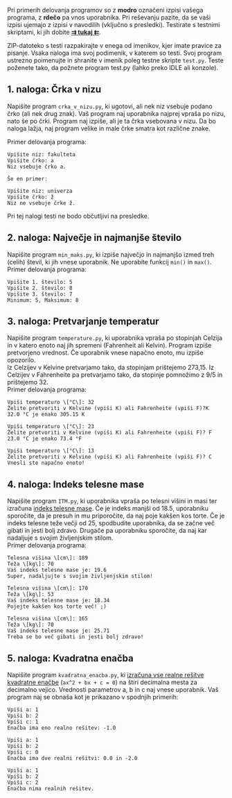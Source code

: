 Pri primerih delovanja programov so z **modro** označeni izpisi vašega programa, z **rdečo** pa vnos uporabnika. Pri reševanju pazite, da se vaši izpisi ujemajo z izpisi v navodilih (vključno s presledki). Testirate s testnimi skriptami, ki jih dobite [**⇉ tukaj ⇇**](https://ucilnica.fri.uni-lj.si/draftfile.php/201846/user/draft/352115717/vaje02.zip?time=1633365588558).

ZIP-datoteko s testi razpakirajte v enega od imenikov, kjer imate pravice za pisanje. Vsaka naloga ima svoj podimenik, v katerem so testi. Svoj program ustrezno poimenujte in shranite v imenik poleg testne skripte `test.py`. Teste poženete tako, da požnete program test.py (lahko preko IDLE ali konzole).

## 1. naloga: Črka v nizu

Napišite program `crka_v_nizu.py`, ki ugotovi, ali nek niz vsebuje podano črko (ali nek drug znak). Vaš program naj uporabnika najprej vpraša po nizu, nato še po črki. Program naj izpiše, ali je ta črka vsebovana v nizu. Da bo naloga lažja, naj program velike in male črke smatra kot različne znake.

Primer delovanja programa:

```
Vpišite niz: fakulteta  
Vpišite črko: a
Niz vsebuje črko a.

Še en primer:

Vpišite niz: univerza  
Vpišite črko: ž
Niz ne vsebuje črke ž.
```

Pri tej nalogi testi ne bodo občutljivi na presledke.  
  

## 2. naloga: Največje in najmanjše število

Napišite program `min_maks.py`, ki izpiše največjo in najmanjšo izmed treh (celih) števil, ki jih vnese uporabnik. Ne uporabite funkcij `min()` in `max()`.  
Primer delovanja programa:

```
Vpišite 1. število: 5
Vpišite 2. število: 8
Vpišite 3. število: 7
Minimum: 5, Maksimum: 8
```

## 3. naloga: Pretvarjanje temperatur

Napišite program `temperature.py`, ki uporabnika vpraša po stopinjah Celzija in v katero enoto naj jih spremeni (Fahrenheit ali Kelvin). Program izpiše pretvorjeno vrednost. Če uporabnik vnese napačno enoto, mu izpiše opozorilo.  
Iz Celzijev v Kelvine pretvarjamo tako, da stopinjam prištejemo 273,15. Iz Celzijev v Fahrenheite pa pretvarjamo tako, da stopinje pomnožimo z 9/5 in prištejemo 32.  
Primer delovanja programa:

```
Vpiši temperaturo \[°C\]: 32
Želite pretvoriti v Kelvine (vpiši K) ali Fahrenheite (vpiši F)?K
32.0 °C je enako 305.15 K

Vpiši temperaturo \[°C\]: 23
Želite pretvoriti v Kelvine (vpiši K) ali Fahrenheite (vpiši F)? F
23.0 °C je enako 73.4 °F

Vpiši temperaturo \[°C\]: 13
Želite pretvoriti v Kelvine (vpiši K) ali Fahrenheite (vpiši F)? C
Vnesli ste napačno enoto!
```

## 4. naloga: Indeks telesne mase

Napišite program `ITM.py`, ki uporabnika vpraša po telesni višini in masi ter izračuna [indeks telesne mase](https://sl.wikipedia.org/wiki/Indeks_telesne_mase). Če je indeks manjši od 18.5, uporabniku sporočite, da je presuh in mu priporočite, da naj poje kakšen kos torte. Če je indeks telesne teže večji od 25, spodbudite uporabnika, da se začne več gibati in jesti bolj zdravo. Drugače pa uporabniku sporočite, da naj kar nadaljuje s svojim življenjskim stilom.  
Primer delovanja programa:

```
Telesna višina \[cm\]: 189
Teža \[kg\]: 70
Vaš indeks telesne mase je: 19.6
Super, nadaljujte s svojim življenjskim stilom!

Telesna višina \[cm\]: 170
Teža \[kg\]: 53
Vaš indeks telesne mase je: 18.34
Pojejte kakšen kos torte več! ;)

Telesna višina \[cm\]: 165
Teža \[kg\]: 70
Vaš indeks telesne mase je: 25.71
Treba se bo več gibati in jesti bolj zdravo!
```

## 5. naloga: Kvadratna enačba

Napišite program `kvadratna_enacba.py`, ki [izračuna vse realne rešitve kvadratne enačbe](https://sl.wikipedia.org/wiki/Kvadratna_ena%C4%8Dba) (`ax^2 + bx + c = 0`) na štiri decimalna mesta za decimalno vejico. Vrednosti parametrov a, b in c naj vnese uporabnik. Vaš program naj se obnaša kot je prikazano v spodnjih primerih:

```
Vpiši a: 1
Vpiši b: 2
Vpiši c: 1
Enačba ima eno realno rešitev: -1.0 

Vpiši a: 1
Vpiši b: 2
Vpiši c: 0
Enačba ima dve realni rešitvi: 0.0 in -2.0 

Vpiši a: 1
Vpiši b: 2
Vpiši c: 2
Enačba nima realnih rešitev.
```